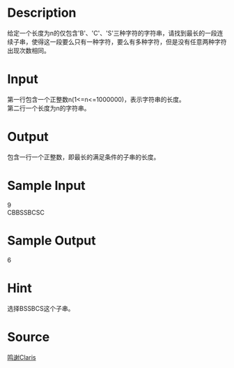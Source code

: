 
# Description

<div class="content"><p>给定一个长度为n的仅包含&#39;B&#39;、&#39;C&#39;、&#39;S&#39;三种字符的字符串，请找到最长的一段连续子串，使得这一段要么只有一种字符，要么有多种字符，但是没有任意两种字符出现次数相同。</p></div>

# Input

<div class="content"><p>第一行包含一个正整数n(1&lt;=n&lt;=1000000)，表示字符串的长度。<br/>
第二行一个长度为n的字符串。</p></div>

# Output

<div class="content"><p>包含一行一个正整数，即最长的满足条件的子串的长度。</p></div>

# Sample Input

<div class="content"><span class="sampledata">9<br/>
CBBSSBCSC</span></div>

# Sample Output

<div class="content"><span class="sampledata">6</span></div>

# Hint

<div class="content"><p></p><p>选择BSSBCS这个子串。</p><p></p></div>

# Source

<div class="content"><p><a href="problemset.php?search=鸣谢Claris">鸣谢Claris</a></p></div>

